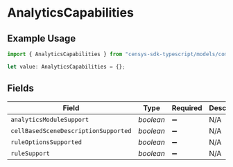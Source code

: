 # AnalyticsCapabilities

## Example Usage

```typescript
import { AnalyticsCapabilities } from "censys-sdk-typescript/models/components";

let value: AnalyticsCapabilities = {};
```

## Fields

| Field                                | Type                                 | Required                             | Description                          |
| ------------------------------------ | ------------------------------------ | ------------------------------------ | ------------------------------------ |
| `analyticsModuleSupport`             | *boolean*                            | :heavy_minus_sign:                   | N/A                                  |
| `cellBasedSceneDescriptionSupported` | *boolean*                            | :heavy_minus_sign:                   | N/A                                  |
| `ruleOptionsSupported`               | *boolean*                            | :heavy_minus_sign:                   | N/A                                  |
| `ruleSupport`                        | *boolean*                            | :heavy_minus_sign:                   | N/A                                  |